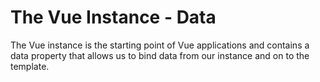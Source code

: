 # The Vue Instance - Data

The Vue instance is the starting point of Vue applications and contains a data property that allows us to bind data from our instance and on to the template.
